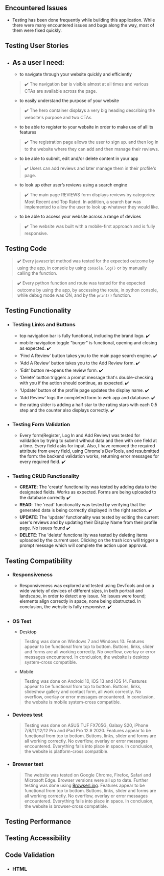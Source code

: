 ## Encountered Issues
  - Testing has been done frequently while building this application. While there were many encountered issues and bugs along the way, most of them were fixed quickly.

## Testing User Stories
  - ## As a user I need:
    - to navigate through your website quickly and efficiently
    >:heavy_check_mark: The navigation bar is visible almost at all times and various CTAs are available across the page.
    - to easily understand the purpose of your website
    >:heavy_check_mark: The hero container displays a very big heading describing the website's purpose and two CTAs.
    - to be able to register to your website in order to make use of all its features
    >:heavy_check_mark: The registration page allows the user to sign up. and then log in to the website where they can add and then manage their reviews.
    - to be able to submit, edit and/or delete content in your app
    >:heavy_check_mark: Users can add reviews and later manage them in their profile's page.
    - to look up other user’s reviews using a search engine
    >:heavy_check_mark: The main page REVIEWS form displays reviews by categories: Most Recent and Top Rated. In addition, a search bar was implemented to allow the user to look up whatever they would like.
    - to be able to access your website across a range of devices
    >:heavy_check_mark: The website was built with a mobile-first approach and is fully responsive.

## Testing Code
> :heavy_check_mark: Every javascript method was tested for the expected outcome by using the app, in console by using `console.log()` or by manually calling the function.

> :heavy_check_mark: Every python function and route was tested for the expected outcome by using the app, by accessing the route, in python console, while debug mode was ON, and by the `print()` function.

## Testing Functionality
  - ### Testing Links and Buttons
    - top navigation bar is fully functional, including the brand logo. :heavy_check_mark:
    - mobile navigation toggle "burger" is functional, opening and closing as expected. :heavy_check_mark:
    - 'Find A Review' button takes you to the main page search engine. :heavy_check_mark:
    - 'Add A Review' button takes you to the Add Review form. :heavy_check_mark:
    - 'Edit' button re-opens the review form. :heavy_check_mark:
    - 'Delete' button triggers a prompt message that's double-checking with you if the action should continue, as expected. :heavy_check_mark:
    - 'Update' button of the profile page updates the display name. :heavy_check_mark:
    - 'Add Review' logs the completed form to web app and database. :heavy_check_mark:
    - the rating slider is adding a half star to the rating stars with each 0.5 step and the counter also displays correctly. :heavy_check_mark:

  - ### Testing Form Validation
    - Every form(Register, Log In and Add Review) was tested for validation by trying to submit without data and then with one field at a time. Every field asks for input. Also, I have removed the required attribute from every field, using Chrome's DevTools, and resubmitted the form: the backend validation works, returning error messages for every required field. :heavy_check_mark:

  - ### Testing CRUD Functionality
    - **CREATE**: The 'create' functionality was tested by adding data to the designated fields. Works as expected. Forms are being uploaded to the database correctly :heavy_check_mark:
    - **READ**: The 'read' functionality was tested by verifying that the generated data is being correctly displayed in the right section. :heavy_check_mark:
    - **UPDATE**: The 'update' functionality was tested by editing the current user's reviews and by updating their Display Name from their profile page. No issues found :heavy_check_mark:
    - **DELETE**: The 'delete' functionality was tested by deleting items uploaded by the current user. Clicking on the trash icon will trigger a prompt message which will complete the action upon approval.

## Testing Compatibility
  - ### Responsiveness
    - Responsiveness was explored and tested using DevTools and on a wide variety of devices of different sizes, in both portrait and landscape, in order to detect any issue. No issues were found; elements align correctly in space, none being obstructed. In conclusion, the website is fully responsive. :heavy_check_mark:

  - ### OS Test
    - Desktop
    > Testing was done on Windows 7 and Windows 10. Features appear to be functional from top to bottom. Buttons, links, slider and forms are all working correctly. No overflow, overlay or error messages encountered. In conclusion, the website is desktop system-cross compatible.
    - Mobile
    > Testing was done on Android 10, iOS 13 and iOS 14. Features appear to be functional from top to bottom. Buttons, links, slideshow gallery and contact form, all work correctly. No overflow, overlay or error messages encountered. In conclusion, the website is mobile system-cross compatible.

  - ### Devices test
    > Testing was done on ASUS TUF FX705G, Galaxy S20, iPhone 7/8/11/12/12 Pro and iPad Pro 12.9 2020. Features appear to be functional from top to bottom. Buttons, links, slider and forms are all working correctly. No overflow, overlay or error messages encountered. Everything falls into place in space. In conclusion, the website is platform-cross compatible.

  - ### Browser test
    > The website was tested on Google Chrome, Firefox, Safari and Microsoft Edge. Browser versions were all up to date. Further testing was done using [BrowserLing](https://www.browserling.com/). Features appear to be functional from top to bottom. Buttons, links, slider and forms are all working correctly. No overflow, overlay or error messages encountered. Everything falls into place in space. In conclusion, the website is browser-cross compatible.

## Testing Performance

## Testing Accessibility

## Code Validation
  - ### HTML